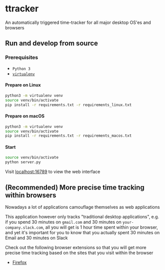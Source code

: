 # ttracker
An automatically triggered time-tracker for all major desktop OS'es and browsers

## Run and develop from source

### Prerequisites
* `Python 3`
* [`virtualenv`](https://packaging.python.org/guides/installing-using-pip-and-virtualenv/)

#### Prepare on Linux
```bash
python3 -m virtualenv venv
source venv/bin/activate
pip install -r requirements.txt -r requirements_linux.txt
```

#### Prepare on macOS
```bash
python3 -m virtualenv venv
source venv/bin/activate
pip install -r requirements.txt -r requirements_macos.txt
```

#### Start
```bash
source venv/bin/activate
python server.py
```
Visit [localhost:16789](http://localhost:16789) to view the web interface

## (Recommended) More precise time tracking within browsers
Nowadays a lot of applications camouflage themselves as web applications

This application however only tracks "traditional desktop applications", e.g. if you spend 30 minutes on `gmail.com` and 30 minutes on `your-company.slack.com`, all you will get is 1 hour time spent within your browser, and yet it's important for you to know that you actually spent 30 minutes on Email and 30 minutes on Slack

Check out the following browser extensions so that you will get more precise time tracking based on the sites that you visit within the browser
* [Firefox](https://github.com/hwang381/ttracker-ff-ext)
